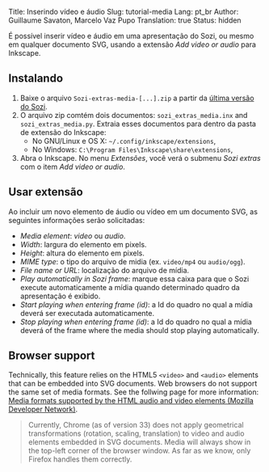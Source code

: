 Title: Inserindo vídeo e áudio
Slug: tutorial-media
Lang: pt_br
Author: Guillaume Savaton, Marcelo Vaz Pupo
Translation: true
Status: hidden

É possível inserir vídeo e áudio em uma apresentação do Sozi,
ou mesmo em qualquer documento SVG, usando a extensão *Add video or audio* para Inkscape.

Instalando
----------

1. Baixe o arquivo `Sozi-extras-media-[...].zip`
   a partir da [última versão do Sozi](https://github.com/senshu/Sozi/releases/).
2. O arquivo zip comtém dois documentos: `sozi_extras_media.inx` and `sozi_extras_media.py`.
   Extraia esses documentos para dentro da pasta de extensão do Inkscape:
    * No GNU/Linux e OS X: `~/.config/inkscape/extensions`,
    * No Windows: `C:\Program Files\Inkscape\share\extensions`,
3. Abra o Inkscape. No menu *Extensões*, você verá o submenu *Sozi extras* com o item *Add video or audio*.

Usar extensão
-------------

Ao incluir um novo elemento de áudio ou vídeo em um documento SVG, as seguintes informações
serão solicitadas:

* *Media element*: *video* ou *audio*.
* *Width*: largura do elemento em pixels.
* *Height*: altura do elemento em pixels.
* *MIME type*: o tipo do arquivo de midia (ex. `video/mp4` ou `audio/ogg`).
* *File name or URL*: localização do arquivo de mídia.
* *Play automatically in Sozi frame*: marque essa caixa para que o Sozi execute automaticamente a mídia
quando determinado quadro da apresentação é exibido.
* *Start playing when entering frame (id)*: a Id do quadro no qual a mídia deverá ser executada automaticamente.
* *Stop playing when entering frame (id)*: a Id do quadro no qual a mídia deverá of the frame where the media should stop playing automatically.

Browser support
---------------

Technically, this feature relies on the HTML5 `<video>` and `<audio>`
elements that can be embedded into SVG documents.
Web browsers do not support the same set of media formats.
See the follwing page for more information:
[Media formats supported by the HTML audio and video elements (Mozilla Developer Network)](https://developer.mozilla.org/en-US/docs/HTML/Supported_media_formats).

> Currently, Chrome (as of version 33) does not apply geometrical transformations
> (rotation, scaling, translation) to video and audio elements embedded in SVG documents.
> Media will always show in the top-left corner of the browser window.
> As far as we know, only Firefox handles them correctly.

